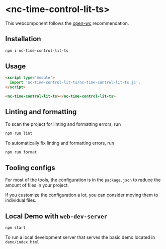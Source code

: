 # \<nc-time-control-lit-ts>

This webcomponent follows the [open-wc](https://github.com/open-wc/open-wc) recommendation.

## Installation

```bash
npm i nc-time-control-lit-ts
```

## Usage

```html
<script type="module">
  import 'nc-time-control-lit-ts/nc-time-control-lit-ts.js';
</script>

<nc-time-control-lit-ts></nc-time-control-lit-ts>
```

## Linting and formatting

To scan the project for linting and formatting errors, run

```bash
npm run lint
```

To automatically fix linting and formatting errors, run

```bash
npm run format
```


## Tooling configs

For most of the tools, the configuration is in the `package.json` to reduce the amount of files in your project.

If you customize the configuration a lot, you can consider moving them to individual files.

## Local Demo with `web-dev-server`

```bash
npm start
```

To run a local development server that serves the basic demo located in `demo/index.html`
